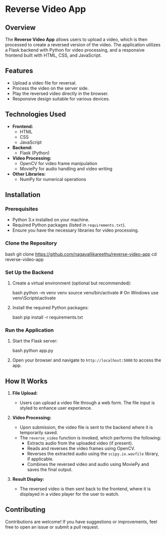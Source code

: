 # Reverse Video App

## Overview

The **Reverse Video App** allows users to upload a video, which is then processed to create a reversed version of the video. The application utilizes a Flask backend with Python for video processing, and a responsive frontend built with HTML, CSS, and JavaScript.

## Features

- Upload a video file for reversal.
- Process the video on the server side.
- Play the reversed video directly in the browser.
- Responsive design suitable for various devices.

## Technologies Used

- **Frontend:** 
  - HTML
  - CSS
  - JavaScript
- **Backend:**
  - Flask (Python)
- **Video Processing:**
  - OpenCV for video frame manipulation
  - MoviePy for audio handling and video writing
- **Other Libraries:**
  - NumPy for numerical operations

## Installation

### Prerequisites

- Python 3.x installed on your machine.
- Required Python packages (listed in `requirements.txt`).
- Ensure you have the necessary libraries for video processing.

### Clone the Repository

bash
git clone https://github.com/nagavallikareethu/reverse-video-app
cd reverse-video-app


### Set Up the Backend

1. Create a virtual environment (optional but recommended):

   bash
   python -m venv venv
   source venv/bin/activate  # On Windows use venv\Scripts\activate
   

2. Install the required Python packages:

   bash
   pip install -r requirements.txt
   

### Run the Application

1. Start the Flask server:

   bash
   python app.py
   

2. Open your browser and navigate to `http://localhost:5000` to access the app.

## How It Works

1. **File Upload:**
   - Users can upload a video file through a web form. The file input is styled to enhance user experience.

2. **Video Processing:**
   - Upon submission, the video file is sent to the backend where it is temporarily saved.
   - The `reverse_video` function is invoked, which performs the following:
     - Extracts audio from the uploaded video (if present).
     - Reads and reverses the video frames using OpenCV.
     - Reverses the extracted audio using the `scipy.io.wavfile` library, if applicable.
     - Combines the reversed video and audio using MoviePy and saves the final output.

3. **Result Display:**
   - The reversed video is then sent back to the frontend, where it is displayed in a video player for the user to watch.

## Contributing

Contributions are welcome! If you have suggestions or improvements, feel free to open an issue or submit a pull request.

